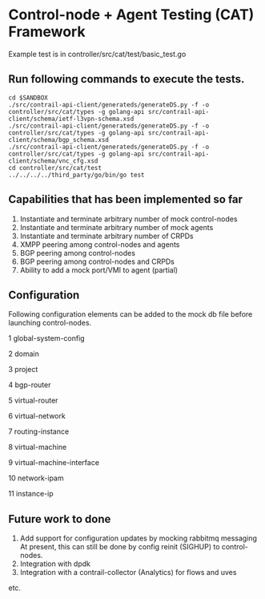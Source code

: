 # Control-node + Agent Testing (CAT) Framework

Example test is in controller/src/cat/test/basic_test.go

## Run following commands to execute the tests.

```
cd $SANDBOX
./src/contrail-api-client/generateds/generateDS.py -f -o controller/src/cat/types -g golang-api src/contrail-api-client/schema/ietf-l3vpn-schema.xsd
./src/contrail-api-client/generateds/generateDS.py -f -o controller/src/cat/types -g golang-api src/contrail-api-client/schema/bgp_schema.xsd
./src/contrail-api-client/generateds/generateDS.py -f -o controller/src/cat/types -g golang-api src/contrail-api-client/schema/vnc_cfg.xsd
cd controller/src/cat/test
../../../../third_party/go/bin/go test
```

## Capabilities that has been implemented so far

1. Instantiate and terminate arbitrary number of mock control-nodes
2. Instantiate and terminate arbitrary number of mock agents
2. Instantiate and terminate arbitrary number of CRPDs
4. XMPP peering among control-nodes and agents
5. BGP peering among control-nodes
6. BGP peering among control-nodes and CRPDs
7. Ability to add a mock port/VMI to agent (partial)

## Configuration

Following configuration elements can be added to the mock db file before
launching control-nodes.

1  global-system-config

2  domain

3  project

4  bgp-router

5  virtual-router

6  virtual-network

7  routing-instance

8  virtual-machine

9  virtual-machine-interface

10 network-ipam

11 instance-ip

## Future work to done

1. Add support for configuration updates by mocking rabbitmq messaging
     At present, this can still be done by config reinit (SIGHUP) to control-nodes.
3. Integration with dpdk
4. Integration with a contrail-collector (Analytics) for flows and uves

etc.
